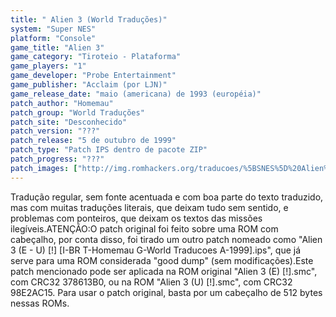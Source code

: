 ```yaml
---
title: " Alien 3 (World Traduções)"
system: "Super NES"
platform: "Console"
game_title: "Alien 3"
game_category: "Tiroteio - Plataforma"
game_players: "1"
game_developer: "Probe Entertainment"
game_publisher: "Acclaim (por LJN)"
game_release_date: "maio (americana) de 1993 (européia)"
patch_author: "Homemau"
patch_group: "World Traduções"
patch_site: "Desconhecido"
patch_version: "???"
patch_release: "5 de outubro de 1999"
patch_type: "Patch IPS dentro de pacote ZIP"
patch_progress: "???"
patch_images: ["http://img.romhackers.org/traducoes/%5BSNES%5D%20Alien%203%20-%20World%20Traducoes%20-%201.png","http://img.romhackers.org/traducoes/%5BSNES%5D%20Alien%203%20-%20World%20Traducoes%20-%202.png","http://img.romhackers.org/traducoes/%5BSNES%5D%20Alien%203%20-%20World%20Traducoes%20-%203.png"]
---
```

Tradução regular, sem fonte acentuada e com boa parte do texto traduzido, mas com muitas traduções literais, que deixam tudo sem sentido, e problemas com ponteiros, que deixam os textos das missões ilegíveis.ATENÇÃO:O patch original foi feito sobre uma ROM com cabeçalho, por conta disso, foi tirado um outro patch nomeado como "Alien 3 (E - U) [!] [I-BR T-Homemau G-World Traducoes A-1999].ips", que já serve para uma ROM considerada "good dump" (sem modificações).Este patch mencionado pode ser aplicada na ROM original "Alien 3 (E) [!].smc", com CRC32 378613B0, ou na ROM "Alien 3 (U) [!].smc", com CRC32 98E2AC15. Para usar o patch original, basta por um cabeçalho de 512 bytes nessas ROMs.